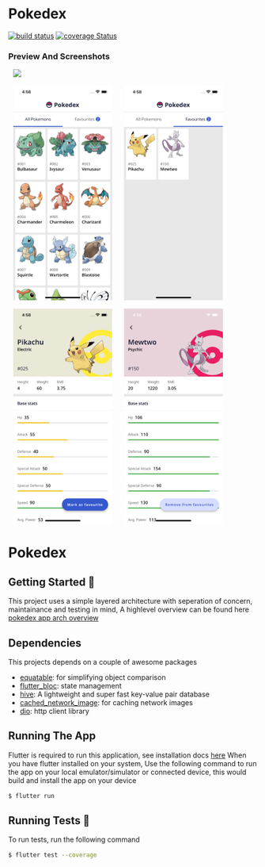 # Pokedex
[![build status](https://img.shields.io/github/workflow/status/Iamstanlee/pokedex/CI)](https://github.com/Iamstanlee/pokedex/actions?query=CI)
[![coverage Status](https://coveralls.io/repos/github/Iamstanlee/pokedex/badge.svg?branch=main)](https://coveralls.io/github/Iamstanlee/pokedex?branch=main)
### Preview And Screenshots

<img src="/ss/preview.gif" width="300px" hspace="10"/>

<p>
    <img src="/ss/1.png" width="200px" hspace="10"/>
    <img src="/ss/2.png" width="200px" hspace="10"/>
</p>

<p>
    <img src="/ss/3.png" width="200px" hspace="10"/>
    <img src="/ss/4.png" width="200px" hspace="10"/>
</p>


# Pokedex

## Getting Started 🚀

This project uses a simple layered architecture with seperation of concern, maintainance and
testing in mind, A highlevel overview can be found here [pokedex app arch overview](https://www.figma.com/file/OkFnzWlIs01Gedq15pp52p/pokedex?node-id=0%3A1)

## Dependencies

This projects depends on a couple of awesome packages

- [equatable](https://pub.dev/packages/equatable/): for simplifying object comparison
- [flutter_bloc](https://bloclibrary.dev/): state management
- [hive](https://hivedb.dev): A lightweight and super fast key-value pair database
- [cached_network_image](https://pub.dev/packages/cached_network_image/): for caching network images
- [dio](https://pub.dev/packages/dio/): http client library

## Running The App

Flutter is required to run this application, see installation docs [here](https://flutter.dev)
When you have flutter installed on your system, Use the following command to run the app on your local emulator/simulator or connected device, this would build and install the app on your device

```sh
$ flutter run
```

## Running Tests 🧪

To run tests, run the following command

```sh
$ flutter test --coverage
```
